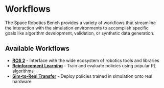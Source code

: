 # Workflows

The Space Robotics Bench provides a variety of workflows that streamline the interaction with the simulation environments to accomplish specific goals like algorithm development, validation, or synthetic data generation.

## Available Workflows

- **[ROS 2](ros2.md)** - Interface with the wide ecosystem of robotics tools and libraries
- **[Reinforcement Learning](reinforcement_learning.md)** - Train and evaluate policies using popular RL algorithms
- **[Sim-to-Real Transfer](sim_to_real.md)** - Deploy policies trained in simulation onto real hardware
